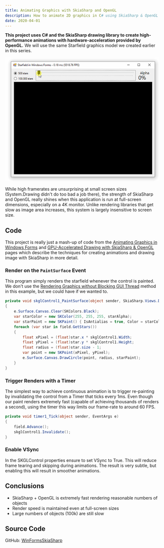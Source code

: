 ```yaml
---
title: Animating Graphics with SkiaSharp and OpenGL
description: How to animate 2D graphics in C# using SkiaSharp & OpenGL
date: 2020-04-01
---
```


**This project uses C# and the SkiaSharp drawing library to create high-performance animations with hardware-acceleration provided by OpenGL.** We will use the same Starfield graphics model we created earlier in this series.

<img src="starfield.gif" class="d-block mx-auto my-4">

While high framerates are unsurprising at small screen sizes (System.Drawing didn't do too bad a job there), the strength of SkiaSharp and OpenGL really shines when this application is run at full-screen dimensions, especially on a 4K monitor. Unlike rendering libraries that get slow as image area increases, this system is largely insensitive to screen size.

## Code

This project is really just a mash-up of code from the [Animating Graphics in Windows Forms](../../system.drawing/animate-winforms/) and [GPU-Accelerated Drawing with SkiaSharp & OpenGL](../skiasharp-opengl/) pages which describe the techniques for creating animations and drawing image with SkiaSharp in more detail.

### Render on the `PaintSurface` Event

This program simply renders the starfield whenever the control is painted. We don't use the [Rendering Graphics without Blocking GUI Thread](../../system.drawing/threading/) method in this example, but we could have if we wanted to.

```cs
private void skglControl1_PaintSurface(object sender, SkiaSharp.Views.Desktop.SKPaintGLSurfaceEventArgs e)
{
    e.Surface.Canvas.Clear(SKColors.Black);
    var starColor = new SKColor(255, 255, 255, starAlpha);
    var starPaint = new SKPaint() { IsAntialias = true, Color = starColor };
    foreach (var star in field.GetStars())
    {
        float xPixel = (float)star.x * skglControl1.Width;
        float yPixel = (float)star.y * skglControl1.Height;
        float radius = (float)star.size - 1;
        var point = new SKPoint(xPixel, yPixel);
        e.Surface.Canvas.DrawCircle(point, radius, starPaint);
    }
}
```

### Trigger Renders with a Timer

The simplest way to achieve continuous animation is to trigger re-painting by invalidating the control from a Timer that ticks every 1ms. Even though our paint renders extremely fast (capable of achieving thousands of renders a second), using the timer this way limits our frame-rate to around 60 FPS.

```cs
private void timer1_Tick(object sender, EventArgs e)
{
    field.Advance();
    skglControl1.Invalidate();
}
```

### Enable VSync

In the SKGLControl properties ensure to set VSync to True. This will reduce frame tearing and skipping during animations. The result is very subtle, but enabling this will result in smoother animations.

## Conclusions

* SkiaSharp + OpenGL is extremely fast rendering reasonable numbers of objects
* Render speed is maintained even at full-screen sizes
* Large numbers of objects (100k) are still slow

## Source Code

GitHub: [WinFormsSkiaSharp](https://github.com/swharden/Csharp-Data-Visualization/tree/master/dev/old/drawing/starfield/Starfield.WinFormsSkiaSharp)